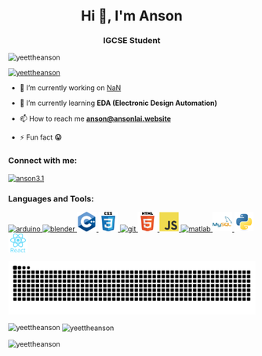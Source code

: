 <h1 align="center">Hi 👋, I'm Anson</h1>
<h3 align="center">IGCSE Student</h3>

<p align="left"> <img src="https://komarev.com/ghpvc/?username=yeettheanson&label=Profile%20views&color=0e75b6&style=flat" alt="yeettheanson" /> </p>

<p align="left"> <a href="https://github.com/ryo-ma/github-profile-trophy"><img src="https://github-profile-trophy.vercel.app/?username=yeettheanson" alt="yeettheanson" /></a> </p>

- 🔭 I’m currently working on [NaN](https://github.com/YeetTheAnson/Anson's_Keyboard)

- 🌱 I’m currently learning **EDA (Electronic Design Automation)**

- 📫 How to reach me **anson@ansonlai.website**

- ⚡ Fun fact **😛**

<h3 align="left">Connect with me:</h3>
<p align="left">
<a href="https://instagram.com/anson3.1" target="blank"><img align="center" src="https://raw.githubusercontent.com/rahuldkjain/github-profile-readme-generator/master/src/images/icons/Social/instagram.svg" alt="anson3.1" height="30" width="40" /></a>
</p>

<h3 align="left">Languages and Tools:</h3>
<p align="left"> 
  <a href="https://www.arduino.cc/" target="_blank" rel="noreferrer"> <img src="https://cdn.worldvectorlogo.com/logos/arduino-1.svg" alt="arduino" width="40" height="40"/> </a> 
  <a href="https://www.blender.org/" target="_blank" rel="noreferrer"> <img src="https://download.blender.org/branding/community/blender_community_badge_white.svg" alt="blender" width="40" height="40"/> </a> 
  <a href="https://www.w3schools.com/cpp/" target="_blank" rel="noreferrer"> <img src="https://raw.githubusercontent.com/devicons/devicon/master/icons/cplusplus/cplusplus-original.svg" alt="cplusplus" width="40" height="40"/> </a> 
  <a href="https://www.w3schools.com/css/" target="_blank" rel="noreferrer"> <img src="https://raw.githubusercontent.com/devicons/devicon/master/icons/css3/css3-original-wordmark.svg" alt="css3" width="40" height="40"/> </a> 
  <a href="https://git-scm.com/" target="_blank" rel="noreferrer"> <img src="https://www.vectorlogo.zone/logos/git-scm/git-scm-icon.svg" alt="git" width="40" height="40"/> </a> 
  <a href="https://www.w3.org/html/" target="_blank" rel="noreferrer"> <img src="https://raw.githubusercontent.com/devicons/devicon/master/icons/html5/html5-original-wordmark.svg" alt="html5" width="40" height="40"/> </a> 
  <a href="https://developer.mozilla.org/en-US/docs/Web/JavaScript" target="_blank" rel="noreferrer"> <img src="https://raw.githubusercontent.com/devicons/devicon/master/icons/javascript/javascript-original.svg" alt="javascript" width="40" height="40"/> </a> 
  <a href="https://www.mathworks.com/" target="_blank" rel="noreferrer"> <img src="https://upload.wikimedia.org/wikipedia/commons/2/21/Matlab_Logo.png" alt="matlab" width="40" height="40"/> </a> 
  <a href="https://www.mysql.com/" target="_blank" rel="noreferrer"> <img src="https://raw.githubusercontent.com/devicons/devicon/master/icons/mysql/mysql-original-wordmark.svg" alt="mysql" width="40" height="40"/> </a> 
  <a href="https://www.python.org" target="_blank" rel="noreferrer"> <img src="https://raw.githubusercontent.com/devicons/devicon/master/icons/python/python-original.svg" alt="python" width="40" height="40"/> </a> 
  <a href="https://reactjs.org/" target="_blank" rel="noreferrer"> <img src="https://raw.githubusercontent.com/devicons/devicon/master/icons/react/react-original-wordmark.svg" alt="react" width="40" height="40"/> </a> 
</p>

<p align="center">
  <img src="https://raw.githubusercontent.com/YeetTheAnson/YeetTheAnson/main/dist/github-contribution-grid-snake.svg" alt="Snake Game" />
</p>

<p><img align="left" src="https://github-readme-stats.vercel.app/api/top-langs?username=yeettheanson&show_icons=true&locale=en&layout=compact" alt="yeettheanson" /></p>

<p>&nbsp;<img align="center" src="https://github-readme-stats.vercel.app/api?username=yeettheanson&show_icons=true&locale=en" alt="yeettheanson" /></p>

<p><img align="center" src="https://github-readme-streak-stats.herokuapp.com/?user=yeettheanson&" alt="yeettheanson" /></p>
